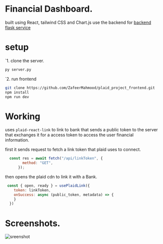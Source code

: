 # Financial Dashboard.
built using React, tailwind CSS and Chart.js
use the backend for [backend flask service](https://github.com/ZafeerMahmood/plaid_project_backend)

# setup
`1. clone the server.
```sh
py server.py
```
`2. run frontend
```sh
git clone https://github.com/ZafeerMahmood/plaid_project_frontend.git
npm install
npm run dev
```

# Working
uses `plaid-react-link` to link to bank that sends a public token to the server that exchanges it for a access token to access the user
financial information.

first it sends request to fetch a link token that plaid uses to connect.
```js
  const res = await fetch("/api/linkToken", {
        method: "GET",
      });
```

then opens the plaid cdn to link it with a Bank.

```js
 const { open, ready } = usePlaidLink({
    token: linkToken,
    onSuccess: async (public_token, metadata) => {
    }
  })
```
# Screenshots.
![sreenshot]()


